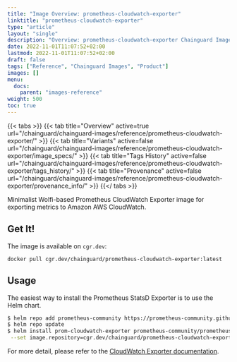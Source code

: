 ```yaml
---
title: "Image Overview: prometheus-cloudwatch-exporter"
linktitle: "prometheus-cloudwatch-exporter"
type: "article"
layout: "single"
description: "Overview: prometheus-cloudwatch-exporter Chainguard Image"
date: 2022-11-01T11:07:52+02:00
lastmod: 2022-11-01T11:07:52+02:00
draft: false
tags: ["Reference", "Chainguard Images", "Product"]
images: []
menu:
  docs:
    parent: "images-reference"
weight: 500
toc: true
---
```


{{< tabs >}}
{{< tab title="Overview" active=true url="/chainguard/chainguard-images/reference/prometheus-cloudwatch-exporter/" >}}
{{< tab title="Variants" active=false url="/chainguard/chainguard-images/reference/prometheus-cloudwatch-exporter/image_specs/" >}}
{{< tab title="Tags History" active=false url="/chainguard/chainguard-images/reference/prometheus-cloudwatch-exporter/tags_history/" >}}
{{< tab title="Provenance" active=false url="/chainguard/chainguard-images/reference/prometheus-cloudwatch-exporter/provenance_info/" >}}
{{</ tabs >}}



<!--overview:start-->
Minimalist Wolfi-based Prometheus CloudWatch Exporter image for exporting metrics to Amazon AWS CloudWatch.
<!--overview:end-->

<!--getting:start-->
## Get It!
The image is available on `cgr.dev`:

```
docker pull cgr.dev/chainguard/prometheus-cloudwatch-exporter:latest
```
<!--getting:end-->

<!--body:start-->
## Usage

The easiest way to install the Prometheus StatsD Exporter is to use the Helm chart.

```bash
$ helm repo add prometheus-community https://prometheus-community.github.io/helm-charts
$ helm repo update
$ helm install prom-cloudwatch-exporter prometheus-community/prometheus-cloudwatch-exporter \
 --set image.repository=cgr.dev/chainguard/prometheus-cloudwatch-exporter --set image.tag=latest
```

For more detail, please refer to the [CloudWatch Exporter documentation](https://github.com/prometheus/cloudwatch_exporter).
<!--body:end-->


